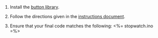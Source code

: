 1.  Install the [button library](/img/arduino-projects/Button.zip).

2.  Follow the directions given in the [instructions document](/img/arduino-projects/stopwatch-instructions.pdf).

3.  Ensure that your final code matches the following:
    <%= stopwatch.ino =%>
